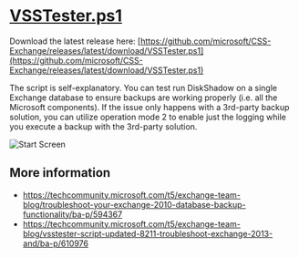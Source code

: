 # [VSSTester.ps1](https://github.com/microsoft/CSS-Exchange/releases/latest/download/VSSTester.ps1)

Download the latest release here: [https://github.com/microsoft/CSS-Exchange/releases/latest/download/VSSTester.ps1](https://github.com/microsoft/CSS-Exchange/releases/latest/download/VSSTester.ps1)

The script is self-explanatory. You can test run DiskShadow on a single Exchange database to ensure backups are working properly (i.e. all the Microsoft components). If the issue only happens with a 3rd-party backup solution, you can utilize operation mode 2 to enable just the logging while you execute a backup with the 3rd-party solution.

![Start Screen](/Backups/Images/start_screen.PNG "Start Screen")

## More information
* https://techcommunity.microsoft.com/t5/exchange-team-blog/troubleshoot-your-exchange-2010-database-backup-functionality/ba-p/594367
* https://techcommunity.microsoft.com/t5/exchange-team-blog/vsstester-script-updated-8211-troubleshoot-exchange-2013-and/ba-p/610976
